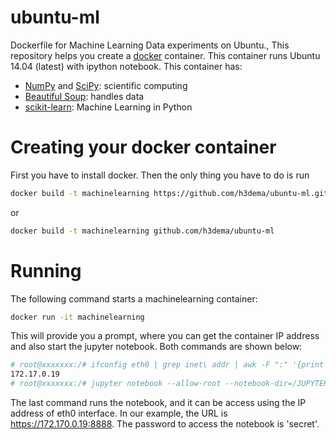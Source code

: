 # ubuntu-ml
Dockerfile for Machine Learning Data experiments on Ubuntu.,
This repository helps you create a [docker](https://www.docker.com/) container.
This container runs Ubuntu 14.04 (latest) with ipython notebook.
This container has:
* [NumPy](http://www.numpy.org/) and [SciPy](https://www.scipy.org/): scientific computing
* [Beautiful Soup](https://www.crummy.com/software/BeautifulSoup/): handles data
* [scikit-learn](http://scikit-learn.org/stable/): Machine Learning in Python


# Creating your docker container

First you have to install docker. Then the only thing you have to do is run
```bash
docker build -t machinelearning https://github.com/h3dema/ubuntu-ml.git
```

or

```bash
docker build -t machinelearning github.com/h3dema/ubuntu-ml
```

# Running

The following command starts a machinelearning container:

```bash
docker run -it machinelearning
```

This will provide you a prompt, where you can get the container IP address and also start the jupyter notebook.
Both commands are shown below:

```bash
# root@xxxxxxx:/# ifconfig eth0 | grep inet\ addr | awk -F ":" '{print $2}' | awk '{print $1}'
172.17.0.19
# root@xxxxxxx:/# jupyter notebook --allow-root --notebook-dir=/JUPYTER &
```

The last command runs the notebook, and it can be access using the IP address of eth0 interface.
In our example, the URL is https://172.170.0.19:8888.
The password to access the notebook is 'secret'.

